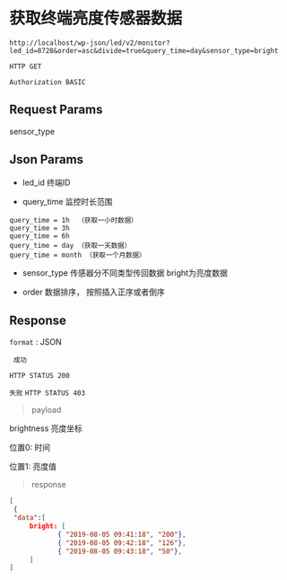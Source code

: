 获取终端亮度传感器数据
===

	http://localhost/wp-json/led/v2/monitor?led_id=8728&order=asc&divide=true&query_time=day&sensor_type=bright

`HTTP GET`


`Authorization BASIC`


## Request Params

sensor_type


## Json Params

* led_id 终端ID

* query_time 监控时长范围 
```
query_time = 1h  （获取一小时数据）
query_time = 3h 
query_time = 6h 
query_time = day （获取一天数据）
query_time = month （获取一个月数据）
```
 
* sensor_type 传感器分不同类型传回数据   bright为亮度数据

*  order 数据排序， 按照插入正序或者倒序



## Response

`format` : JSON

` 成功`

`HTTP STATUS 200`

`失败`
`HTTP STATUS 403`

> payload

brightness 亮度坐标  

位置0: 时间  

位置1: 亮度值

> response

```json
[  
 {
 "data":[
     bright: [
            { "2019-08-05 09:41:18", "200"},
            { "2019-08-05 09:42:18", "126"},
            { "2019-08-05 09:43:18", "50"},
     ]
]
```


